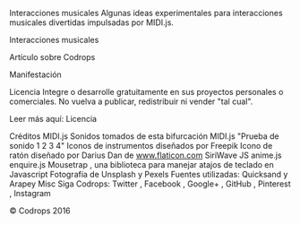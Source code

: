 Interacciones musicales
Algunas ideas experimentales para interacciones musicales divertidas impulsadas por MIDI.js.

Interacciones musicales

Artículo sobre Codrops

Manifestación

Licencia
Integre o desarrolle gratuitamente en sus proyectos personales o comerciales. No vuelva a publicar, redistribuir ni vender "tal cual".

Leer más aquí: Licencia

Créditos
MIDI.js
Sonidos tomados de esta bifurcación MIDI.js
"Prueba de sonido 1 2 3 4"
Iconos de instrumentos diseñados por Freepik
Icono de ratón diseñado por Darius Dan de www.flaticon.com
SiriWave JS
anime.js
enquire.js
Mousetrap , una biblioteca para manejar atajos de teclado en Javascript
Fotografía de Unsplash y Pexels
Fuentes utilizadas: Quicksand y Arapey
Misc
Siga Codrops: Twitter , Facebook , Google+ , GitHub , Pinterest , Instagram

© Codrops 2016
